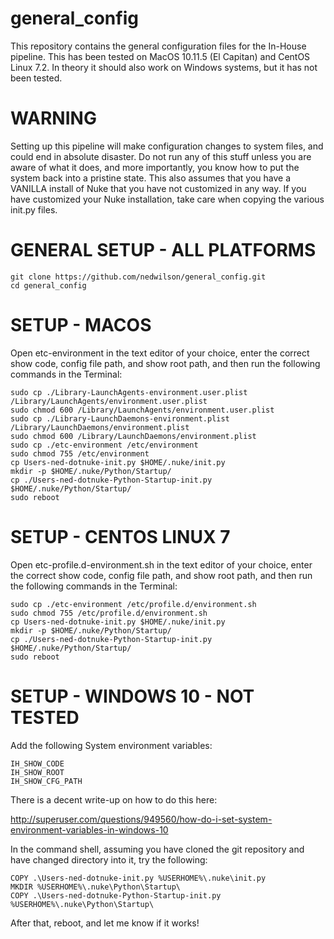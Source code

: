 # general_config

This repository contains the general configuration files for the In-House pipeline. This has been tested on MacOS 10.11.5 (El Capitan) and CentOS Linux 7.2. In theory it should also work on Windows systems, but it has not been tested.

# WARNING

Setting up this pipeline will make configuration changes to system files, and could end in absolute disaster. Do not run any of this stuff unless you are aware of what it does, and more importantly, you know how to put the system back into a pristine state. This also assumes that you have a VANILLA install of Nuke that you have not customized in any way. If you have customized your Nuke installation, take care when copying the various init.py files. 

# GENERAL SETUP - ALL PLATFORMS

~~~~
git clone https://github.com/nedwilson/general_config.git
cd general_config
~~~~

# SETUP - MACOS

Open etc-environment in the text editor of your choice, enter the correct show code, config file path, and show root path, and then run the following commands in the Terminal:

~~~~
sudo cp ./Library-LaunchAgents-environment.user.plist /Library/LaunchAgents/environment.user.plist
sudo chmod 600 /Library/LaunchAgents/environment.user.plist
sudo cp ./Library-LaunchDaemons-environment.plist /Library/LaunchDaemons/environment.plist
sudo chmod 600 /Library/LaunchDaemons/environment.plist
sudo cp ./etc-environment /etc/environment
sudo chmod 755 /etc/environment
cp Users-ned-dotnuke-init.py $HOME/.nuke/init.py
mkdir -p $HOME/.nuke/Python/Startup/
cp ./Users-ned-dotnuke-Python-Startup-init.py $HOME/.nuke/Python/Startup/
sudo reboot
~~~~

# SETUP - CENTOS LINUX 7

Open etc-profile.d-environment.sh in the text editor of your choice, enter the correct show code, config file path, and show root path, and then run the following commands in the Terminal:

~~~~
sudo cp ./etc-environment /etc/profile.d/environment.sh
sudo chmod 755 /etc/profile.d/environment.sh
cp Users-ned-dotnuke-init.py $HOME/.nuke/init.py
mkdir -p $HOME/.nuke/Python/Startup/
cp ./Users-ned-dotnuke-Python-Startup-init.py $HOME/.nuke/Python/Startup/
sudo reboot
~~~~

# SETUP - WINDOWS 10 - NOT TESTED

Add the following System environment variables:

~~~~
IH_SHOW_CODE
IH_SHOW_ROOT
IH_SHOW_CFG_PATH
~~~~

There is a decent write-up on how to do this here:

http://superuser.com/questions/949560/how-do-i-set-system-environment-variables-in-windows-10

In the command shell, assuming you have cloned the git repository and have changed directory into it, try the following:

~~~~
COPY .\Users-ned-dotnuke-init.py %USERHOME%\.nuke\init.py
MKDIR %USERHOME%\.nuke\Python\Startup\
COPY .\Users-ned-dotnuke-Python-Startup-init.py %USERHOME%\.nuke\Python\Startup\
~~~~

After that, reboot, and let me know if it works!

